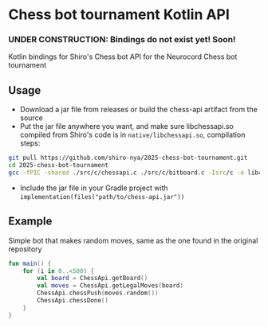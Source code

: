 # Chess bot tournament Kotlin API
### UNDER CONSTRUCTION: Bindings do not exist yet! Soon!
Kotlin bindings for Shiro's Chess bot API for the Neurocord Chess bot tournament

## Usage
- Download a jar file from releases or build the chess-api artifact from the source
- Put the jar file anywhere you want, and make sure libchessapi.so compiled from Shiro's code is in `native/libchessapi.so`, compilation steps:
```bash
git pull https://github.com/shiro-nya/2025-chess-bot-tournament.git
cd 2025-chess-bot-tournament
gcc -fPIC -shared ./src/c/chessapi.c ./src/c/bitboard.c -Isrc/c -o libchessapi.so
```
- Include the jar file in your Gradle project with `implementation(files("path/to/chess-api.jar"))`

## Example
Simple bot that makes random moves, same as the one found in the original repository
```kt
fun main() {
    for (i in 0..<500) {
        val board = ChessApi.getBoard()
        val moves = ChessApi.getLegalMoves(board)
        ChessApi.chessPush(moves.random())
        ChessApi.chessDone()
    }
}
```
